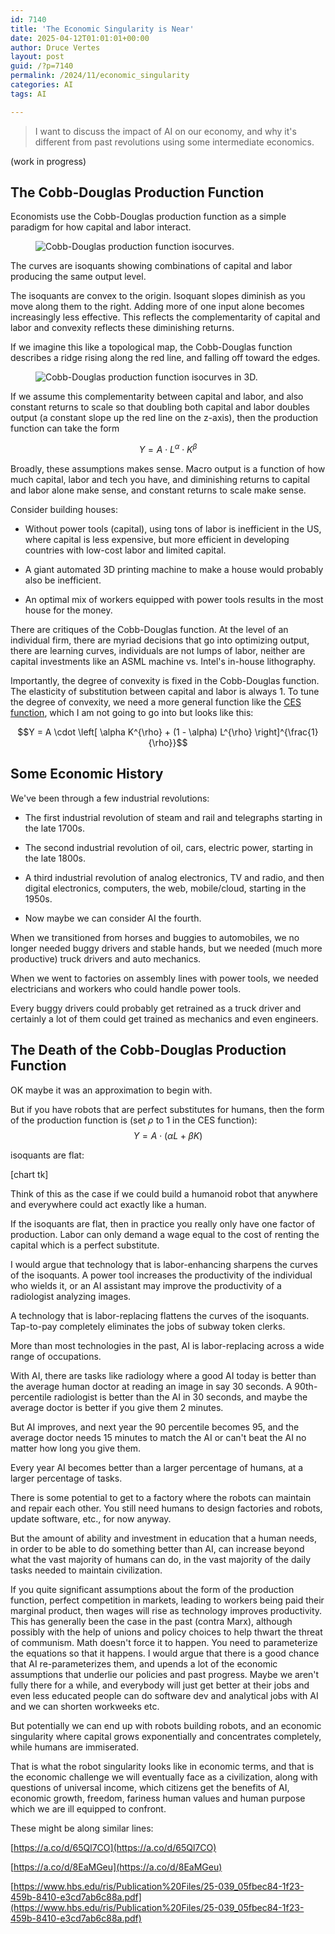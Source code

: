 ```yaml
---
id: 7140
title: 'The Economic Singularity is Near'
date: 2025-04-12T01:01:01+00:00
author: Druce Vertes
layout: post
guid: /?p=7140
permalink: /2024/11/economic_singularity
categories: AI
tags: AI

---
```


> I want to discuss the impact of AI on our economy, and why it's different from past revolutions using some intermediate economics.

(work in progress)
## The Cobb-Douglas Production Function

Economists use the Cobb-Douglas production function as a simple paradigm for how capital and labor interact.

<figure>
  <img
  src="/assets/2025/cobbdouglas.png"
  alt="Cobb-Douglas production function isocurves.">
</figure>

The curves are isoquants showing combinations of capital and labor producing the same output level. 

The isoquants are convex to the origin. Isoquant slopes diminish as you move along them to the right. Adding more of one input alone becomes increasingly less effective. This reflects the complementarity of capital and labor and convexity reflects these diminishing returns. 

If we imagine this like a topological map, the Cobb-Douglas function describes a ridge rising along the red line, and falling off toward the edges.

<figure>
  <img
  src="/assets/2025/cobbdouglas3d.png"
  alt="Cobb-Douglas production function isocurves in 3D.">
</figure>

If we assume this complementarity between capital and labor, and also constant returns to scale so that doubling both capital and labor doubles output (a constant slope up the red line on the z-axis), then the production  function can take the form

$$Y = A \cdot L^{\alpha} \cdot K^{\beta}$$

Broadly, these assumptions makes sense. Macro output is a function of how much capital, labor and tech you have, and diminishing returns to capital and labor alone make sense, and constant returns to scale make sense.

Consider building houses:

- Without power tools (capital), using tons of labor is inefficient in the US, where capital is less expensive, but more efficient in developing countries with low-cost labor and limited capital.
  
- A giant automated 3D printing machine to make a house would probably also be inefficient.
  
- An optimal mix of workers equipped with power tools results in the most house for the money.

There are critiques of the Cobb-Douglas function. At the level of an individual firm, there are myriad decisions that go into optimizing output, there are learning curves, individuals are not lumps of labor, neither are capital investments like an ASML machine vs. Intel's in-house lithography. 

Importantly, the degree of convexity is fixed in the Cobb-Douglas function. The elasticity of substitution between capital and labor is always 1. To tune the degree of convexity, we need a more general function like the [CES function](https://en.wikipedia.org/wiki/Constant_elasticity_of_substitution), which I am not going to go into but looks like this:

$$Y = A \cdot \left[ \alpha K^{\rho} + (1 - \alpha) L^{\rho} \right]^{\frac{1}{\rho}}$$

## Some Economic History

We've been through a few industrial revolutions: 

- The first industrial revolution of steam and rail and telegraphs starting in the late 1700s.

- The second industrial revolution of oil, cars, electric power, starting in the late 1800s.

- A third industrial revolution of analog electronics, TV and radio, and then digital electronics, computers, the web, mobile/cloud, starting in the 1950s.

- Now maybe we can consider AI the fourth.

When we transitioned from horses and buggies to automobiles, we no longer needed buggy drivers and stable hands, but we needed (much more productive) truck drivers and auto mechanics. 

When we went to factories on assembly lines with power tools, we needed electricians and workers who could handle power tools.

Every buggy drivers could probably get retrained as a truck driver and certainly a lot of them could get trained as mechanics and even engineers.

## The Death of the Cobb-Douglas Production Function

OK maybe it was an approximation to begin with. 

But if you have robots that are perfect substitutes for humans, then the form of the production function is (set $\rho$ to 1 in the CES function): $$Y=A \cdot (\alpha L + \beta K)$$

isoquants are flat:

[chart tk]

Think of this as the case if we could build a humanoid robot that anywhere and everywhere could act exactly like a human.

If the isoquants are flat, then in practice you really only have one factor of production. Labor can only demand a wage equal to the cost of renting the capital which is a perfect substitute. 

I would argue that technology that is labor-enhancing sharpens the curves of the isoquants. A power tool increases the productivity of the individual who wields it, or an AI assistant may improve the productivity of a radiologist analyzing images.

A technology that is labor-replacing flattens the curves of the isoquants. Tap-to-pay completely eliminates the jobs of subway token clerks.

More than most technologies in the past, AI is labor-replacing across a wide range of occupations.

With AI, there are tasks like radiology where a good AI today is better than the average human doctor at reading an image in say 30 seconds. A 90th-percentile radiologist is better than the AI in 30 seconds, and maybe the average doctor is better if you give them 2 minutes. 

But AI improves, and next year the 90 percentile becomes 95, and the average doctor needs 15 minutes to match the AI or can't beat the AI no matter how long you give them.

Every year AI becomes better than a larger percentage of humans, at a larger  percentage of tasks.

There is some potential to get to a factory where the robots can maintain and repair each other. You still need humans to design factories and robots, update software, etc., for now anyway.

But the amount of ability and investment in education that a human needs, in order to be able to do something better than AI, can increase beyond what the vast majority of humans can do, in the vast majority of the daily tasks needed to maintain civilization.

If you quite significant assumptions about the form of the production function, perfect competition in markets, leading to workers being paid their marginal product, then wages will rise as technology improves productivity. This has generally been the case in the past (contra Marx), although possibly with the help of unions and policy choices to help thwart the threat of communism. Math doesn't force it to happen. You need to parameterize the equations so that it happens.  I would argue that there is a good chance that AI re-parameterizes them, and upends a lot of the economic assumptions that underlie our policies and past progress. Maybe we aren't fully there for a while, and everybody will just get better at their jobs and even less educated people can do software dev and analytical jobs with AI and we can shorten workweeks etc.

But potentially we can end up with robots building robots, and an economic singularity where capital grows exponentially and concentrates completely, while humans are immiserated. 

That is what the robot singularity looks like in economic terms, and that is the economic challenge we will eventually face as a civilization, along with questions of universal income, which citizens get the benefits of AI, economic growth, freedom, fariness human values and human purpose which we are ill equipped to confront.

These might be along similar lines:

[https://a.co/d/65Ql7CO](https://a.co/d/65Ql7CO)

[https://a.co/d/8EaMGeu](https://a.co/d/8EaMGeu)

[https://www.hbs.edu/ris/Publication%20Files/25-039_05fbec84-1f23-459b-8410-e3cd7ab6c88a.pdf](https://www.hbs.edu/ris/Publication%20Files/25-039_05fbec84-1f23-459b-8410-e3cd7ab6c88a.pdf)
